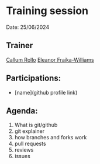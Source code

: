 # Training session

Date: 25/06/2024

## Trainer
[Callum Rollo](https://github.com/callumrollo)
[Eleanor Frajka-Williams](https://github.com/eleanorfrajka)

## Participations: 
- [name](github profile link)

## Agenda:
1. What is git/github
2. git explainer
3. how branches and forks work
4. pull requests
5. reviews
6. issues
